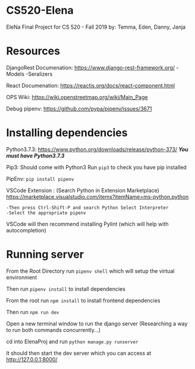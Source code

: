 # CS520-Elena
EleNa Final Project for CS 520 - Fall 2019
by: Temma, Eden, Danny, Janja

# Resources

DjangoRest Documenation: https://www.django-rest-framework.org/
    -Models
    -Seralizers

React Documenation: https://reactjs.org/docs/react-component.html

OPS Wiki: https://wiki.openstreetmap.org/wiki/Main_Page

Debug pipenv: https://github.com/pypa/pipenv/issues/3671



# Installing dependencies

Python3.7.3: https://www.python.org/downloads/release/python-373/
    ***You must have Python3.7.3***

Pip3: Should come with Python3
    Run `pip3` to check you have pip installed

PipEnv: `pip install pipenv`

VSCode Extension : (Search Python in Extension Marketplace)
https://marketplace.visualstudio.com/items?itemName=ms-python.python

    -Then press Ctrl-Shift-P and search Python Select Interpreter
    -Select the appropriate pipenv

VSCode will then recommend installing Pylint (which will help with autocompletion)


# Running server

From the Root Directory run `pipenv shell` which will setup the virtual environment

Then run `pipenv install` to install dependencies 

From the root run `npm install` to install frontend dependencies

Then run `npm run dev`

Open a new terminal window to run the django server
    (Researching a way to run both commands concurrently...)

cd into ElenaProj and run `python manage.py runserver`

It should then start the dev server which you can access at http://127.0.0.1:8000/



